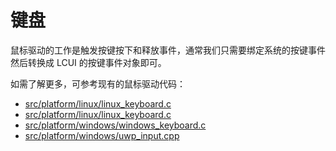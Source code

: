 # 键盘

鼠标驱动的工作是触发按键按下和释放事件，通常我们只需要绑定系统的按键事件然后转换成 LCUI 的按键事件对象即可。

如需了解更多，可参考现有的鼠标驱动代码：

* [src/platform/linux/linux\_keyboard.c](https://github.com/lc-soft/LCUI/blob/345031d74ca65225ec3623e0c92d448f54f5052b/src/platform/linux/linux_keyboard.c)
* [src/platform/linux/linux\_keyboard.c](https://github.com/lc-soft/LCUI/blob/345031d74ca65225ec3623e0c92d448f54f5052b/src/platform/linux/linux_x11keyboard.c)
* [src/platform/windows/windows\_keyboard.c](https://github.com/lc-soft/LCUI/blob/345031d74ca65225ec3623e0c92d448f54f5052b/src/platform/windows/windows_keyboard.c)
* [src/platform/windows/uwp\_input.cpp](https://github.com/lc-soft/LCUI/blob/345031d74ca65225ec3623e0c92d448f54f5052b/src/platform/windows/uwp_input.cpp#L252-L273)

